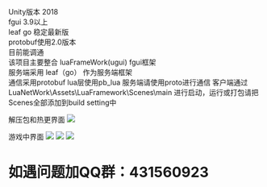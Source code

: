 Unity版本 2018<br/>
fgui 3.9以上<br/>
leaf go 稳定最新版<br/> 
protobuf使用2.0版本<br/>
目前能调通<br/>
该项目主要整合 luaFrameWork(ugui)   fgui框架 <br/>
服务端采用 leaf（go） 作为服务端框架 <br/>
通信采用protobuf  lua层使用pb_lua 服务端请使用proto进行通信
客户端通过 LuaNetWork\Assets\LuaFramework\Scenes\main 进行启动，运行或打包请把Scenes全部添加到build setting中

解压包和热更界面
<img src="https://mmbiz.qpic.cn/mmbiz_png/doohIg8sFYIBic6mBCkb2picYiaeRm8eMRxic5y9zMXLRXDP7zlwIrxrv3JWibzahXn7xcWDSIlNzYmnFgeQiaWBT3Pg/640?wx_fmt=png&tp=webp&wxfrom=5&wx_lazy=1&wx_co=1"/>

游戏中界面
<img src="https://mmbiz.qpic.cn/mmbiz_png/doohIg8sFYIBic6mBCkb2picYiaeRm8eMRxfUZvETvupHERU5JoS3hGxkOjB99ZNDibFic2X181oBBuBzwr5zN9d1eQ/640?wx_fmt=png&tp=webp&wxfrom=5&wx_lazy=1&wx_co=1"/>
<img src="https://mmbiz.qpic.cn/mmbiz_png/doohIg8sFYIBic6mBCkb2picYiaeRm8eMRxoYpicIJR0dXENpwgGG9XUj1biahHztibqw2UdqgYYBQMxYiasRMQeRKLIw/640?wx_fmt=png&tp=webp&wxfrom=5&wx_lazy=1&wx_co=1"/>
<img src="https://mmbiz.qpic.cn/mmbiz_png/doohIg8sFYIBic6mBCkb2picYiaeRm8eMRx6CRpaYmGprDA7VWKANHSdWicMxANiaSsh9cBLNbBJlNNnFibc3OYF7pCQ/640?wx_fmt=png&tp=webp&wxfrom=5&wx_lazy=1&wx_co=1"/>

<h1>如遇问题加QQ群：431560923</h1>
